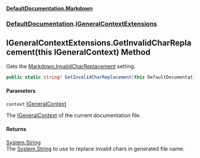 #### [DefaultDocumentation\.Markdown](../../index.md 'index')
### [DefaultDocumentation](../../index.md#DefaultDocumentation 'DefaultDocumentation').[IGeneralContextExtensions](index.md 'DefaultDocumentation\.IGeneralContextExtensions')

## IGeneralContextExtensions\.GetInvalidCharReplacement\(this IGeneralContext\) Method

Gets the [Markdown\.InvalidCharReplacement](https://github.com/Doraku/DefaultDocumentation#MarkdownConfiguration_InvalidCharReplacement 'https://github\.com/Doraku/DefaultDocumentation\#MarkdownConfiguration\_InvalidCharReplacement') setting\.

```csharp
public static string? GetInvalidCharReplacement(this DefaultDocumentation.IGeneralContext context);
```
#### Parameters

<a name='DefaultDocumentation.IGeneralContextExtensions.GetInvalidCharReplacement(thisDefaultDocumentation.IGeneralContext).context'></a>

`context` [IGeneralContext](https://github.com/Doraku/DefaultDocumentation/blob/master/documentation/api/DefaultDocumentation/IGeneralContext/index.md 'DefaultDocumentation\.IGeneralContext')

The [IGeneralContext](https://github.com/Doraku/DefaultDocumentation/blob/master/documentation/api/DefaultDocumentation/IGeneralContext/index.md 'DefaultDocumentation\.IGeneralContext') of the current documentation file\.

#### Returns
[System\.String](https://docs.microsoft.com/en-us/dotnet/api/System.String 'System\.String')  
The [System\.String](https://docs.microsoft.com/en-us/dotnet/api/System.String 'System\.String') to use to replace invalid chars in generated file name\.